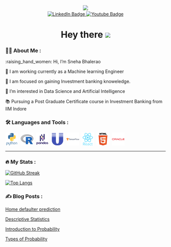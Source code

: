 <div id="header" align="center">
  <img src="https://media.giphy.com/media/M9gbBd9nbDrOTu1Mqx/giphy.gif" width="100"/>
</div>


<div id="badges" align="center">
  <a href="your-linkedin-URL">
    <img src="https://img.shields.io/badge/LinkedIn-blue?style=for-the-badge&logo=linkedin&logoColor=white" alt="LinkedIn Badge"/>
  </a>
  <a href="your-youtube-URL">
    <img src="https://img.shields.io/badge/YouTube-red?style=for-the-badge&logo=youtube&logoColor=white" alt="Youtube Badge"/>
  </a>
</div>
<div align="center">
<h1>
  Hey there
  <img src="https://media.giphy.com/media/hvRJCLFzcasrR4ia7z/giphy.gif" width="30px"/>
</h1>
</div>


### :woman_technologist: About Me :

:raising_hand_women: Hi, I’m Sneha Bhalerao 

:telescope: I am working currently as a Machine learning Engineer

:seedling: I am focused on gaining Investment banking knoweledge.

:eyes: I’m interested in Data Science and Artificial Intelligence

:books: Pursuing a Post Graduate Certificate course in Investment Banking from IIM Indore


### :hammer_and_wrench: Languages and Tools :
<div>
  <img src="https://github.com/devicons/devicon/blob/master/icons/python/python-original-wordmark.svg" title="Python"  alt="MySQL" width="40" height="40"/>&nbsp;
  <img src="https://github.com/devicons/devicon/blob/master/icons/r/r-original.svg" title="R" alt="R" width="40" height="40"/>&nbsp;
  <img src="https://github.com/devicons/devicon/blob/master/icons/pandas/pandas-original-wordmark.svg" title="Pandas" alt="Pandas" width="40" height="40"/>&nbsp;
  <img src="https://github.com/devicons/devicon/blob/master/icons/unix/unix-original.svg" title="Shell scripting in Unix" alt="Shell Scripting in Unix" width="40" height="40"/>&nbsp;
  <img src="https://github.com/devicons/devicon/blob/master/icons/tensorflow/tensorflow-original-wordmark.svg" title="Tensorflow" alt="Tensorflow" width="40" height="40"/>&nbsp;
  <img src="https://github.com/devicons/devicon/blob/master/icons/react/react-original-wordmark.svg" title="React" alt="React" width="40" height="40"/>&nbsp;
  <img src="https://github.com/devicons/devicon/blob/master/icons/html5/html5-original-wordmark.svg" title="HTML5" alt="HTML5" width="40" height="40"/>&nbsp;
  <img src="https://github.com/devicons/devicon/blob/master/icons/oracle/oracle-original.svg" title="Oracle 10g" alt="Oracle 10g" width="40" height="40"/>&nbsp;
</div>


---

### :fire: My Stats :

[![GitHub Streak](http://github-readme-streak-stats.herokuapp.com?user=Sneha1-1&theme=dark&background=000000)](https://git.io/streak-stats)


[![Top Langs](https://github-readme-stats.vercel.app/api/top-langs/?username=Sneha1-1)](https://github.com/anuraghazra/github-readme-stats)


### :writing_hand: Blog Posts :

<a href="https://medium.com/@sarabhalerao25/home-credit-default-risk-a1a56ee66f35">Home defaulter prediction </a>

<a href="https://medium.com/@sarabhalerao25/descriptive-statistics-572d31ae12f2">Descriptive Statistics</a>

<a href="https://medium.com/@sarabhalerao25/introduction-to-probability-part-i-9f9e0a7e1710">Introduction to Probability</a>

<a href="https://medium.com/@sarabhalerao25/types-of-probability-part-ii-9a4b5f52fbc8">Types of Probability</a>
